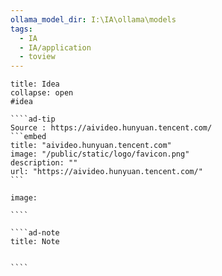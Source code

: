 ```yaml
---
ollama_model_dir: I:\IA\ollama\models
tags:
  - IA
  - IA/application
  - toview
---
```

 
`````ad-attention
title: Idea
collapse: open
#idea 

````ad-tip
Source : https://aivideo.hunyuan.tencent.com/
```embed
title: "aivideo.hunyuan.tencent.com"
image: "/public/static/logo/favicon.png"
description: ""
url: "https://aivideo.hunyuan.tencent.com/"
```

image:  

````

````ad-note
title: Note
 

````

`````
